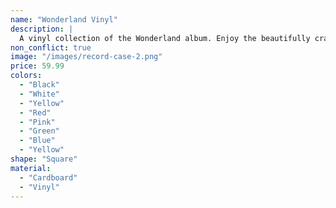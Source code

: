 ```yaml
---
name: "Wonderland Vinyl"
description: |
  A vinyl collection of the Wonderland album. Enjoy the beautifully crafted album art and vinyl copy, includes writers commentary and never before seen lyrics.
non_conflict: true
image: "/images/record-case-2.png"
price: 59.99
colors:
  - "Black"
  - "White"
  - "Yellow"
  - "Red"
  - "Pink"
  - "Green"
  - "Blue"
  - "Yellow"
shape: "Square"
material:
  - "Cardboard"
  - "Vinyl"
---
```


